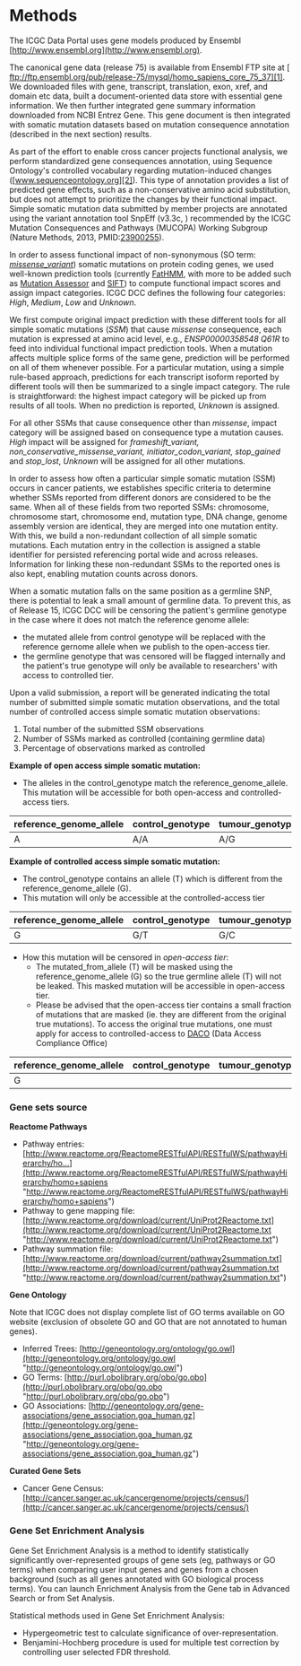 # Methods 

The ICGC Data Portal uses gene models produced by Ensembl [http://www.ensembl.org](http://www.ensembl.org).

The canonical gene data (release 75) is available from Ensembl FTP site at [ ftp://ftp.ensembl.org/pub/release-75/mysql/homo_sapiens_core_75_37][1]. We downloaded files with gene, transcript, translation, exon, xref, and domain etc data, built a document-oriented data store with essential gene information. We then further integrated gene summary information downloaded from NCBI Entrez Gene. This gene document is then integrated with somatic mutation datasets based on mutation consequence annotation (described in the next section) results.

As part of the effort to enable cross cancer projects functional analysis, we perform standardized gene consequences annotation, using Sequence Ontology's controlled vocabulary regarding mutation-induced changes ([www.sequenceontology.org][2]). This type of annotation provides a list of predicted gene effects, such as a non-conservative amino acid substitution, but does not attempt to prioritize the changes by their functional impact. Simple somatic mutation data submitted by member projects are annotated using the variant annotation tool SnpEff (v3.3c, ) recommended by the ICGC Mutation Consequences and Pathways (MUCOPA) Working Subgroup (Nature Methods, 2013, PMID:[23900255][3]).

In order to assess functional impact of non-synonymous (SO term: [_missense_variant_][4]) somatic mutations on protein coding genes, we used well-known prediction tools (currently [FatHMM][5], with more to be added such as [Mutation Assessor][6] and [SIFT][7]) to compute functional impact scores and assign impact categories. ICGC DCC defines the following four categories: _High_, _Medium_, _Low_ and _Unknown_.

We first compute original impact prediction with these different tools for all simple somatic mutations (_SSM_) that cause _missense_ consequence, each mutation is expressed at amino acid level, e.g., _ENSP00000358548 Q61R_ to feed into individual functional impact prediction tools. When a mutation affects multiple splice forms of the same gene, prediction will be performed on all of them whenever possible. For a particular mutation, using a simple rule-based approach, predictions for each transcript isoform reported by different tools will then be summarized to a single impact category. The rule is straightforward: the highest impact category will be picked up from results of all tools. When no prediction is reported, _Unknown_ is assigned.

For all other SSMs that cause consequence other than _missense_, impact category will be assigned based on consequence type a mutation causes. _High_ impact will be assigned for _frameshift_variant, non_conservative_missense_variant, initiator_codon_variant, stop_gained_ and _stop_lost_, _Unknown_ will be assigned for all other mutations.

In order to assess how often a particular simple somatic mutation (SSM) occurs in cancer patients, we establishes specific criteria to determine whether SSMs reported from different donors are considered to be the same. When all of these fields from two reported SSMs: chromosome, chromosome start, chromosome end, mutation type, DNA change, genome assembly version are identical, they are merged into one mutation entity. With this, we build a non-redundant collection of all simple somatic mutations. Each mutation entry in the collection is assigned a stable identifier for persisted referencing portal wide and across releases. Information for linking these non-redundant SSMs to the reported ones is also kept, enabling mutation counts across donors.

When a somatic mutation falls on the same position as a germline SNP, there is potential to leak a small amount of germline data. To prevent this, as of Release 15, ICGC DCC will be censoring the patient's germline genotype in the case where it does not match the reference genome allele:

* the mutated allele from control genotype will be replaced with the reference gernome allele when we publish to the open-access tier.
* the germline genotype that was censored will be flagged internally and the patient's true genotype will only be available to researchers' with access to controlled tier.

Upon a valid submission, a report will be generated indicating the total number of submitted simple somatic mutation observations, and the total number of controlled access simple somatic mutation observations:

1. Total number of the submitted SSM observations
2. Number of SSMs marked as controlled (containing germline data)
3. Percentage of observations marked as controlled

**Example of open access simple somatic mutation:**

* The alleles in the control_genotype match the reference_genome_allele. This mutation will be accessible for both open-access and controlled-access tiers.


| reference_genome_allele |  control_genotype |  tumour_genotype |  mutated_from_allele |  mutated_to_allele |  masked_flag |
| ---- | ---- | ---- | ---- | ---- | ---- |
| A |  A/A |  A/G |  A |  G |  Open |

**Example of controlled access simple somatic mutation:**

* The control_genotype contains an allele (T) which is different from the reference_genome_allele (G).
* This mutation will only be accessible at the controlled-access tier

| reference_genome_allele |  control_genotype |  tumour_genotype |  mutated_from_allele |  mutated_to_allele |  masked_flag |
| ---- | ---- | ---- | ---- | ---- | ---- |
| G |  G/T |  G/C |  T |  C |  Controlled |

* How this mutation will be censored in _open-access tier_:
    * The mutated_from_allele (T) will be masked using the reference_genome_allele (G) so the true germline allele (T) will not be leaked. This masked mutation will be accessible in open-access tier.
    * Please be advised that the open-access tier contains a small fraction of mutations that are masked (ie. they are different from the original true mutations). To access the original true mutations, one must apply for access to controlled-access to [DACO][8] (Data Access Compliance Office) 

| reference_genome_allele |  control_genotype |  tumour_genotype |  mutated_from_allele |  mutated_to_allele |  masked_flag |
| ---- | ---- | ---- | ---- | ---- | ---- |
| G |    |    |  G |  C |  Masked |

### Gene sets source ###

**Reactome Pathways**

* Pathway entries: [http://www.reactome.org/ReactomeRESTfulAPI/RESTfulWS/pathwayHierarchy/ho...](http://www.reactome.org/ReactomeRESTfulAPI/RESTfulWS/pathwayHierarchy/homo+sapiens "http://www.reactome.org/ReactomeRESTfulAPI/RESTfulWS/pathwayHierarchy/homo+sapiens")
* Pathway to gene mapping file: [http://www.reactome.org/download/current/UniProt2Reactome.txt](http://www.reactome.org/download/current/UniProt2Reactome.txt "http://www.reactome.org/download/current/UniProt2Reactome.txt")
* Pathway summation file: [http://www.reactome.org/download/current/pathway2summation.txt](http://www.reactome.org/download/current/pathway2summation.txt "http://www.reactome.org/download/current/pathway2summation.txt")

**Gene Ontology**

Note that ICGC does not display complete list of GO terms available on GO website (exclusion of obsolete GO and GO that are not annotated to human genes).

* Inferred Trees: [http://geneontology.org/ontology/go.owl](http://geneontology.org/ontology/go.owl "http://geneontology.org/ontology/go.owl")
* GO Terms: [http://purl.obolibrary.org/obo/go.obo](http://purl.obolibrary.org/obo/go.obo "http://purl.obolibrary.org/obo/go.obo")
* GO Associations: [http://geneontology.org/gene-associations/gene_association.goa_human.gz](http://geneontology.org/gene-associations/gene_association.goa_human.gz "http://geneontology.org/gene-associations/gene_association.goa_human.gz")

**Curated Gene Sets**

* Cancer Gene Census: [http://cancer.sanger.ac.uk/cancergenome/projects/census/](http://cancer.sanger.ac.uk/cancergenome/projects/census/)

### Gene Set Enrichment Analysis ###

Gene Set Enrichment Analysis is a method to identify statistically significantly over-represented groups of gene sets (eg, pathways or GO terms) when comparing user input genes and genes from a chosen background (such as all genes annotated with GO biological process terms). You can launch Enrichment Analysis from the Gene tab in Advanced Search or from Set Analysis.

Statistical methods used in Gene Set Enrichment Analysis:

* Hypergeometric test to calculate significance of over-representation.
* Benjamini-Hochberg procedure is used for multiple test correction by controlling user selected FDR threshold.

[1]: ftp://ftp.ensembl.org/pub/release-75/mysql/homo_sapiens_core_75_37/
[2]: www.sequenceontology.org
[3]: http://www.ncbi.nlm.nih.gov/pubmed/?term=23900255
[4]: http://www.sequenceontology.org/miso/current_release/term/SO:0001583
[5]: http://www.ncbi.nlm.nih.gov/pubmed/23033316
[6]: http://mutationassessor.org/
[7]: http://sift.jcvi.org/
[8]: http://icgc.org/daco